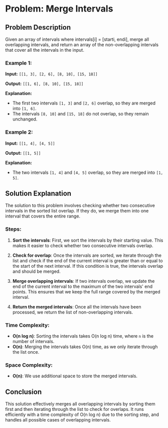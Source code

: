 
# Problem: Merge Intervals

## Problem Description

Given an array of intervals where intervals[i] = [starti, endi], merge all overlapping intervals, and return an array of the non-overlapping intervals that cover all the intervals in the input.

### Example 1:

**Input:** `[[1, 3], [2, 6], [8, 10], [15, 18]]`

**Output:** `[[1, 6], [8, 10], [15, 18]]`

**Explanation:**
- The first two intervals `[1, 3]` and `[2, 6]` overlap, so they are merged into `[1, 6]`.
- The intervals `[8, 10]` and `[15, 18]` do not overlap, so they remain unchanged.

### Example 2:

**Input:** `[[1, 4], [4, 5]]`

**Output:** `[[1, 5]]`

**Explanation:**
- The two intervals `[1, 4]` and `[4, 5]` overlap, so they are merged into `[1, 5]`.

## Solution Explanation

The solution to this problem involves checking whether two consecutive intervals in the sorted list overlap. If they do, we merge them into one interval that covers the entire range.

### Steps:
1. **Sort the intervals**: First, we sort the intervals by their starting value. This makes it easier to check whether two consecutive intervals overlap.
   
2. **Check for overlap**: Once the intervals are sorted, we iterate through the list and check if the end of the current interval is greater than or equal to the start of the next interval. If this condition is true, the intervals overlap and should be merged.
   
3. **Merge overlapping intervals**: If two intervals overlap, we update the end of the current interval to the maximum of the two intervals' end points. This ensures that we keep the full range covered by the merged interval.

4. **Return the merged intervals**: Once all the intervals have been processed, we return the list of non-overlapping intervals.

### Time Complexity:
- **O(n log n)**: Sorting the intervals takes O(n log n) time, where `n` is the number of intervals.
- **O(n)**: Merging the intervals takes O(n) time, as we only iterate through the list once.

### Space Complexity:
- **O(n)**: We use additional space to store the merged intervals.

## Conclusion

This solution effectively merges all overlapping intervals by sorting them first and then iterating through the list to check for overlaps. It runs efficiently with a time complexity of O(n log n) due to the sorting step, and handles all possible cases of overlapping intervals.
